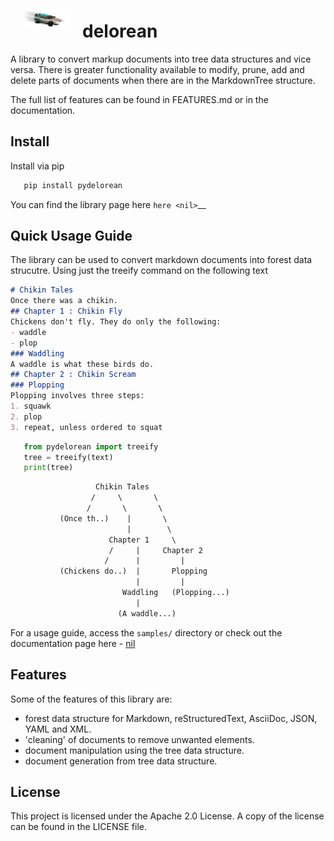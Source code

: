 <img style="float: left; padding:20px" src="media/image.png" alt="pydelorean" width="75"/>

# delorean

A library to convert markup documents into tree data structures and
vice versa. There is greater functionality available to modify, prune,
add and delete parts of documents when there are in the MarkdownTree
structure.

The full list of features can be found in FEATURES.md or in the documentation.

## Install

Install via pip

```bash
   pip install pydelorean
```

You can find the library page here `here <nil>`__

## Quick Usage Guide

The library can be used to convert markdown documents into forest data strucutre. Using just the treeify command on the following text

```markdown
# Chikin Tales
Once there was a chikin.
## Chapter 1 : Chikin Fly
Chickens don't fly. They do only the following:
- waddle
- plop 
### Waddling
A waddle is what these birds do.
## Chapter 2 : Chikin Scream
### Plopping
Plopping involves three steps:
1. squawk
2. plop
3. repeat, unless ordered to squat
```

```python
   from pydelorean import treeify
   tree = treeify(text)
   print(tree)
```

```txt
                   Chikin Tales
                  /     \       \
                 /       \       \
           (Once th..)    |       \
                          |        \
                      Chapter 1     \
                      /     |     Chapter 2
                     /      |         |
           (Chickens do..)  |       Plopping
                            |         |
                         Waddling   (Plopping...)
                            |
                        (A waddle...)
```

For a usage guide, access the `samples/` directory or check out the
documentation page here - [nil](nil)

## Features

Some of the features of this library are:

- forest data structure for Markdown, reStructuredText, AsciiDoc, JSON, YAML and XML.
- 'cleaning' of documents to remove unwanted elements.
- document manipulation using the tree data structure.
- document generation from tree data structure.

## License

This project is licensed under the Apache 2.0 License. A copy of the license can be found in the LICENSE file.
